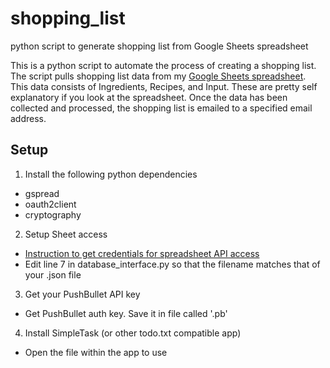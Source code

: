 # shopping_list
python script to generate shopping list from Google Sheets spreadsheet

This is a python script to automate the process of creating a shopping list. The script pulls shopping list data from my [Google Sheets spreadsheet](https://docs.google.com/spreadsheets/d/17Rz_LtAQ1LwB1cfCZZSNrlJu1g-M5W7wxDtt7iOh0yY/edit?usp=sharing). This data consists of Ingredients, Recipes, and Input. These are pretty self explanatory if you look at the spreadsheet. Once the data has been collected and processed, the shopping list is emailed to a specified email address.

## Setup
1. Install the following python dependencies
  * gspread
  * oauth2client
  * cryptography
2. Setup Sheet access
  * [Instruction to get credentials for spreadsheet API access](https://github.com/burnash/gspread/blob/master/docs/oauth2.rst)
  * Edit line 7 in database_interface.py so that the filename matches that of your .json file
3. Get your PushBullet API key
  * Get PushBullet auth key. Save it in file called '.pb'
4. Install SimpleTask (or other todo.txt compatible app)
  * Open the file within the app to use

